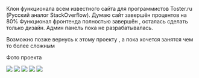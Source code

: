 
Клон функционала всем известного сайта для программистов Toster.ru (Русский аналог StackOverflow).
Думаю сайт завершён процентов на 80%
Функционал фронтенда полностью завершён , осталась сделать только дизайн.
Админ панель пока не разрабатывалась.

Возможно позже вернусь к этому проекту , а пока хочется занятся чем то более сложным

Фото проекта

<img src="https://sun9-56.userapi.com/c858416/v858416224/5bce8/5hIBBOWmtZ4.jpg">
<img src="https://sun9-22.userapi.com/c858416/v858416224/5bcf9/-QiSXLaYxpA.jpg"> 
<img src="https://sun9-21.userapi.com/c858416/v858416224/5bd03/HimJAv86xLQ.jpg"> 
<img src="https://sun9-31.userapi.com/c858416/v858416224/5bd0d/7yNZUcgrOq8.jpg"> 
<img src="https://sun9-41.userapi.com/c858416/v858416224/5bd17/jykgb4N6Oqo.jpg"> 


